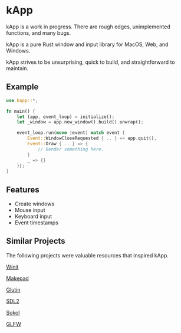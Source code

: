 # kApp

kApp is a work in progress. There are rough edges, unimplemented functions, and many bugs.

kApp is a pure Rust window and input library for MacOS, Web, and Windows.

kApp strives to be unsurprising, quick to build, and straightforward to maintain.

## Example

```rust
use kapp::*;

fn main() {
    let (app, event_loop) = initialize();
    let _window = app.new_window().build().unwrap();

    event_loop.run(move |event| match event {
        Event::WindowCloseRequested { .. } => app.quit(),
        Event::Draw { .. } => {
            // Render something here.
        }
        _ => {}
    });
}
```

## Features

* Create windows
* Mouse input
* Keyboard input
* Event timestamps

## Similar Projects

The following projects were valuable resources that inspired kApp.

[Winit](https://github.com/rust-windowing/winit)

[Makepad](https://github.com/makepad/makepad)

[Glutin](https://github.com/rust-windowing/glutin)

[SDL2](https://www.libsdl.org/download-2.0.php)

[Sokol](https://github.com/floooh/sokol)

[GLFW](https://www.glfw.org/)

